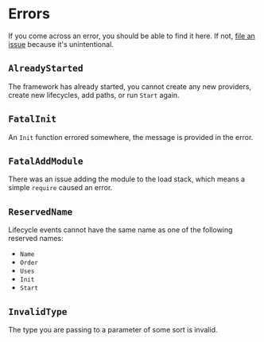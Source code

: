 # Errors

If you come across an error, you should be able to find it here. If not, [file an issue](https://github.com/lumin-org/framework/issues/new?template=broken-src.md) because it's unintentional.

## `AlreadyStarted`

The framework has already started, you cannot create any new providers, create new lifecycles, add paths, or run `Start` again.

## `FatalInit`

An `Init` function errored somewhere, the message is provided in the error.

## `FatalAddModule`

There was an issue adding the module to the load stack, which means a simple `require` caused an error.

## `ReservedName`

Lifecycle events cannot have the same name as one of the following reserved names:

- `Name`
- `Order`
- `Uses`
- `Init`
- `Start`

## `InvalidType`

The type you are passing to a parameter of some sort is invalid.
